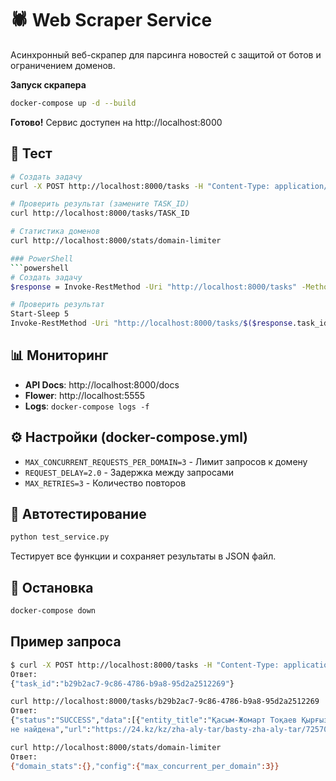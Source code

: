 # 🕷️ **Web Scraper Service**

Асинхронный веб-скрапер для парсинга новостей с защитой от ботов и ограничением доменов.

**Запуск скрапера**
```bash
docker-compose up -d --build
```

**Готово!** Сервис доступен на http://localhost:8000

## 🧪 **Тест**
```bash
# Создать задачу
curl -X POST http://localhost:8000/tasks -H "Content-Type: application/json" -d '{"url":"https://24.kz/kz"}'

# Проверить результат (замените TASK_ID)
curl http://localhost:8000/tasks/TASK_ID

# Статистика доменов
curl http://localhost:8000/stats/domain-limiter

### PowerShell
```powershell
# Создать задачу
$response = Invoke-RestMethod -Uri "http://localhost:8000/tasks" -Method Post -Body '{"url":"https://24.kz/kz"}' -Headers @{"Content-Type"="application/json"}

# Проверить результат
Start-Sleep 5
Invoke-RestMethod -Uri "http://localhost:8000/tasks/$($response.task_id)"
```

## 📊 **Мониторинг**
- **API Docs**: http://localhost:8000/docs
- **Flower**: http://localhost:5555  
- **Logs**: `docker-compose logs -f`

## ⚙️ **Настройки** (docker-compose.yml)
- `MAX_CONCURRENT_REQUESTS_PER_DOMAIN=3` - Лимит запросов к домену
- `REQUEST_DELAY=2.0` - Задержка между запросами  
- `MAX_RETRIES=3` - Количество повторов

## 🧪 **Автотестирование**
```bash
python test_service.py
```
Тестирует все функции и сохраняет результаты в JSON файл.

## 🛑 **Остановка**
```bash
docker-compose down
```
## **Пример запроса**
```bash
$ curl -X POST http://localhost:8000/tasks -H "Content-Type: application/json" -d '{"url":"https://24.kz/kz"}'
Ответ:
{"task_id":"b29b2ac7-9c86-4786-b9a8-95d2a2512269"}
```
```bash
curl http://localhost:8000/tasks/b29b2ac7-9c86-4786-b9a8-95d2a2512269
Ответ:
{"status":"SUCCESS","data":[{"entity_title":"Қасым-Жомарт Тоқаев Қырғыз Республикасына ресми сапармен барды","entry_meta_date":"Дата 
не найдена","url":"https://24.kz/kz/zha-aly-tar/basty-zha-aly-tar/725704-kasym-zomart-tokaev-kyrgyz-respublikasyna-resmi-saparmen-bardy"},{"entity_title":"Елордаға жеткізілген балалардың жағдайы ауыр","entry_meta_date":"Бүгін 11:11","url":"https://24.kz/kz/zha-aly-tar/o-i-a/725641-elordaga-zhetkizilgen-balalardyn-zhagdajy-auyr"},{"entity_title":"Қазақстанда жұмыссыздар саны қысқарды","entry_meta_date":"Бүгін 09:37","url":"https://24.kz/kz/zha-aly-tar/ekonomika/725625-kazakstanda-zhumyssyzdar-sany-kyskardy"},{"entity_title":"Чемпиондар лигасы: «Қайрат» пен «Селтик» тең түсті","entry_meta_date":"Бүгін 09:25","url":"https://24.kz/kz/zha-aly-tar/sport/725621-cempiondar-ligasy-kajrat-pen-seltik-ten-tusti"}........
```
```bash
curl http://localhost:8000/stats/domain-limiter
Ответ:
{"domain_stats":{},"config":{"max_concurrent_per_domain":3}}
```